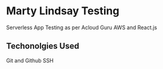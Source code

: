 # Marty Lindsay Testing 

Serverless App Testing as per Acloud Guru
AWS and React.js

## Techonolgies Used
Git and Github
SSH
